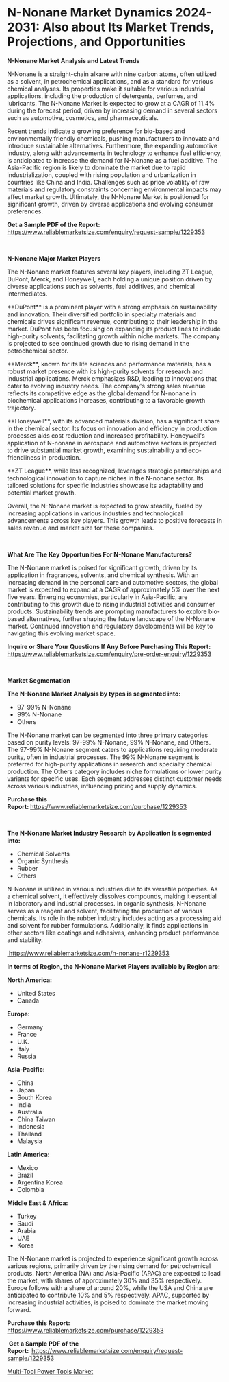 <p><h1>N-Nonane Market Dynamics 2024-2031: Also about Its Market Trends, Projections, and Opportunities</h1></p><p><strong>N-Nonane Market Analysis and Latest Trends</strong></p>
<p><p>N-Nonane is a straight-chain alkane with nine carbon atoms, often utilized as a solvent, in petrochemical applications, and as a standard for various chemical analyses. Its properties make it suitable for various industrial applications, including the production of detergents, perfumes, and lubricants. The N-Nonane Market is expected to grow at a CAGR of 11.4% during the forecast period, driven by increasing demand in several sectors such as automotive, cosmetics, and pharmaceuticals.</p><p>Recent trends indicate a growing preference for bio-based and environmentally friendly chemicals, pushing manufacturers to innovate and introduce sustainable alternatives. Furthermore, the expanding automotive industry, along with advancements in technology to enhance fuel efficiency, is anticipated to increase the demand for N-Nonane as a fuel additive. The Asia-Pacific region is likely to dominate the market due to rapid industrialization, coupled with rising population and urbanization in countries like China and India. Challenges such as price volatility of raw materials and regulatory constraints concerning environmental impacts may affect market growth. Ultimately, the N-Nonane Market is positioned for significant growth, driven by diverse applications and evolving consumer preferences.</p></p>
<p><strong>Get a Sample PDF of the Report:&nbsp;</strong> <a href="https://www.reliablemarketsize.com/enquiry/request-sample/1229353?utm_campaign=1884&utm_medium=2&utm_source=Github&utm_content=ia&utm_term=29122024&utm_id=n-nonane">https://www.reliablemarketsize.com/enquiry/request-sample/1229353</a></p>
<p>&nbsp;</p>
<p><strong>N-Nonane Major Market Players</strong></p>
<p><p>The N-Nonane market features several key players, including ZT League, DuPont, Merck, and Honeywell, each holding a unique position driven by diverse applications such as solvents, fuel additives, and chemical intermediates.</p><p>**DuPont** is a prominent player with a strong emphasis on sustainability and innovation. Their diversified portfolio in specialty materials and chemicals drives significant revenue, contributing to their leadership in the market. DuPont has been focusing on expanding its product lines to include high-purity solvents, facilitating growth within niche markets. The company is projected to see continued growth due to rising demand in the petrochemical sector.</p><p>**Merck**, known for its life sciences and performance materials, has a robust market presence with its high-purity solvents for research and industrial applications. Merck emphasizes R&D, leading to innovations that cater to evolving industry needs. The company's strong sales revenue reflects its competitive edge as the global demand for N-nonane in biochemical applications increases, contributing to a favorable growth trajectory.</p><p>**Honeywell**, with its advanced materials division, has a significant share in the chemical sector. Its focus on innovation and efficiency in production processes aids cost reduction and increased profitability. Honeywell's application of N-nonane in aerospace and automotive sectors is projected to drive substantial market growth, examining sustainability and eco-friendliness in production.</p><p>**ZT League**, while less recognized, leverages strategic partnerships and technological innovation to capture niches in the N-nonane sector. Its tailored solutions for specific industries showcase its adaptability and potential market growth.</p><p>Overall, the N-Nonane market is expected to grow steadily, fueled by increasing applications in various industries and technological advancements across key players. This growth leads to positive forecasts in sales revenue and market size for these companies.</p></p>
<p>&nbsp;</p>
<p><strong>What Are The Key Opportunities For N-Nonane Manufacturers?</strong></p>
<p><p>The N-Nonane market is poised for significant growth, driven by its application in fragrances, solvents, and chemical synthesis. With an increasing demand in the personal care and automotive sectors, the global market is expected to expand at a CAGR of approximately 5% over the next five years. Emerging economies, particularly in Asia-Pacific, are contributing to this growth due to rising industrial activities and consumer products. Sustainability trends are prompting manufacturers to explore bio-based alternatives, further shaping the future landscape of the N-Nonane market. Continued innovation and regulatory developments will be key to navigating this evolving market space.</p></p>
<p><strong>Inquire or Share Your Questions If Any Before Purchasing This Report:</strong> <a href="https://www.reliablemarketsize.com/enquiry/pre-order-enquiry/1229353?utm_campaign=1884&utm_medium=2&utm_source=Github&utm_content=ia&utm_term=29122024&utm_id=n-nonane">https://www.reliablemarketsize.com/enquiry/pre-order-enquiry/1229353</a></p>
<p>&nbsp;</p>
<p><strong>Market Segmentation</strong></p>
<p><strong>The N-Nonane Market Analysis by types is segmented into:</strong></p>
<p><ul><li>97-99% N-Nonane</li><li>99% N-Nonane</li><li>Others</li></ul></p>
<p><p>The N-Nonane market can be segmented into three primary categories based on purity levels: 97-99% N-Nonane, 99% N-Nonane, and Others. The 97-99% N-Nonane segment caters to applications requiring moderate purity, often in industrial processes. The 99% N-Nonane segment is preferred for high-purity applications in research and specialty chemical production. The Others category includes niche formulations or lower purity variants for specific uses. Each segment addresses distinct customer needs across various industries, influencing pricing and supply dynamics.</p></p>
<p><strong>Purchase this Report:&nbsp;</strong><a href="https://www.reliablemarketsize.com/purchase/1229353?utm_campaign=1884&utm_medium=2&utm_source=Github&utm_content=ia&utm_term=29122024&utm_id=n-nonane">https://www.reliablemarketsize.com/purchase/1229353</a></p>
<p>&nbsp;</p>
<p><strong>The N-Nonane Market Industry Research by Application is segmented into:</strong></p>
<p><ul><li>Chemical Solvents</li><li>Organic Synthesis</li><li>Rubber</li><li>Others</li></ul></p>
<p><p>N-Nonane is utilized in various industries due to its versatile properties. As a chemical solvent, it effectively dissolves compounds, making it essential in laboratory and industrial processes. In organic synthesis, N-Nonane serves as a reagent and solvent, facilitating the production of various chemicals. Its role in the rubber industry includes acting as a processing aid and solvent for rubber formulations. Additionally, it finds applications in other sectors like coatings and adhesives, enhancing product performance and stability.</p></p>
<p><a href="https://www.reliablemarketsize.com/n-nonane-r1229353?utm_campaign=1884&utm_medium=2&utm_source=Github&utm_content=ia&utm_term=29122024&utm_id=n-nonane">&nbsp;https://www.reliablemarketsize.com/n-nonane-r1229353</a></p>
<p><strong>In terms of Region, the N-Nonane Market Players available by Region are:</strong></p>
<p>
    <p> <strong> North America: </strong>
        <ul>
            <li>United States</li>
            <li>Canada</li>
        </ul>
        </p> 
    <p> <strong> Europe: </strong>
        <ul>
            <li>Germany</li>
            <li>France</li>
            <li>U.K.</li>
            <li>Italy</li>
            <li>Russia</li>
        </ul>
        </p> 
    <p> <strong> Asia-Pacific: </strong>
        <ul>
            <li>China</li>
            <li>Japan</li>
            <li>South Korea</li>
            <li>India</li>
            <li>Australia</li>
            <li>China Taiwan</li>
            <li>Indonesia</li>
            <li>Thailand</li>
            <li>Malaysia</li>
        </ul>
        </p> 
    <p> <strong> Latin America: </strong>
        <ul>
            <li>Mexico</li>
            <li>Brazil</li>
            <li>Argentina Korea</li>
            <li>Colombia</li>
        </ul>
        </p> 
    <p> <strong> Middle East & Africa: </strong>
        <ul>
            <li>Turkey</li>
            <li>Saudi</li>
            <li>Arabia</li>
            <li>UAE</li>
            <li>Korea</li>
        </ul>
    </p>
    </p>
<p><p>The N-Nonane market is projected to experience significant growth across various regions, primarily driven by the rising demand for petrochemical products. North America (NA) and Asia-Pacific (APAC) are expected to lead the market, with shares of approximately 30% and 35% respectively. Europe follows with a share of around 20%, while the USA and China are anticipated to contribute 10% and 5% respectively. APAC, supported by increasing industrial activities, is poised to dominate the market moving forward.</p></p>
<p><strong>Purchase this Report: </strong><a href="https://www.reliablemarketsize.com/purchase/1229353?utm_campaign=1884&utm_medium=2&utm_source=Github&utm_content=ia&utm_term=29122024&utm_id=n-nonane">https://www.reliablemarketsize.com/purchase/1229353</a></p>
<p>&nbsp;<strong>Get a Sample PDF of the Report:&nbsp;&nbsp;</strong><a href="https://www.reliablemarketsize.com/enquiry/request-sample/1229353?utm_campaign=1884&utm_medium=2&utm_source=Github&utm_content=ia&utm_term=29122024&utm_id=n-nonane">https://www.reliablemarketsize.com/enquiry/request-sample/1229353</a></p>
<p><strong></strong></p>
<p><p><a href="https://github.com/pizolina/Market-Research-Report-List-6/blob/main/multi-tool-power-tools-market.md?utm_campaign=1884&utm_medium=2&utm_source=Github&utm_content=ia&utm_term=29122024&utm_id=n-nonane">Multi-Tool Power Tools Market</a></p></p>
